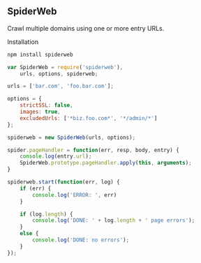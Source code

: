 SpiderWeb
---------

Crawl multiple domains using one or more entry URLs.


Installation

````bash
npm install spiderweb
````

````javascript
var SpiderWeb = require('spiderweb'),
	urls, options, spiderweb;

urls = ['bar.com', 'foo.bar.com'];

options = {
	strictSSL: false,
	images: true,
	excludedUrls: ['*biz.foo.com*', '*/admin/*']
};

spiderweb = new SpiderWeb(urls, options);

spider.pageHandler = function(err, resp, body, entry) {
	console.log(entry.url);
	SpiderWeb.prototype.pageHandler.apply(this, arguments);
}

spiderweb.start(function(err, log) {
	if (err) {
		console.log('ERROR: ', err)
	}

	if (log.length) {
		console.log('DONE: ' + log.length + ' page errors');
	}
	else {
		console.log('DONE: no errors');
	}
});
````